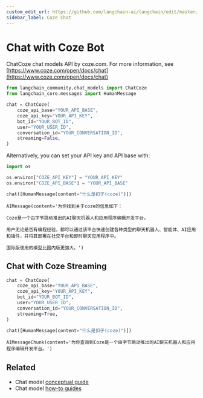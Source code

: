 ```yaml
---
custom_edit_url: https://github.com/langchain-ai/langchain/edit/master/docs/docs/integrations/chat/coze.ipynb
sidebar_label: Coze Chat
---
```

# Chat with Coze Bot

ChatCoze chat models API by coze.com. For more information, see [https://www.coze.com/open/docs/chat](https://www.coze.com/open/docs/chat)


```python
from langchain_community.chat_models import ChatCoze
from langchain_core.messages import HumanMessage
```


```python
chat = ChatCoze(
    coze_api_base="YOUR_API_BASE",
    coze_api_key="YOUR_API_KEY",
    bot_id="YOUR_BOT_ID",
    user="YOUR_USER_ID",
    conversation_id="YOUR_CONVERSATION_ID",
    streaming=False,
)
```

Alternatively, you can set your API key and API base with:


```python
import os

os.environ["COZE_API_KEY"] = "YOUR_API_KEY"
os.environ["COZE_API_BASE"] = "YOUR_API_BASE"
```


```python
chat([HumanMessage(content="什么是扣子(coze)")])
```



```output
AIMessage(content='为你找到关于coze的信息如下：

Coze是一个由字节跳动推出的AI聊天机器人和应用程序编辑开发平台。

用户无论是否有编程经验，都可以通过该平台快速创建各种类型的聊天机器人、智能体、AI应用和插件，并将其部署在社交平台和即时聊天应用程序中。

国际版使用的模型比国内版更强大。')
```


## Chat with Coze Streaming


```python
chat = ChatCoze(
    coze_api_base="YOUR_API_BASE",
    coze_api_key="YOUR_API_KEY",
    bot_id="YOUR_BOT_ID",
    user="YOUR_USER_ID",
    conversation_id="YOUR_CONVERSATION_ID",
    streaming=True,
)
```


```python
chat([HumanMessage(content="什么是扣子(coze)")])
```



```output
AIMessageChunk(content='为你查询到Coze是一个由字节跳动推出的AI聊天机器人和应用程序编辑开发平台。')
```



## Related

- Chat model [conceptual guide](/docs/concepts/#chat-models)
- Chat model [how-to guides](/docs/how_to/#chat-models)

